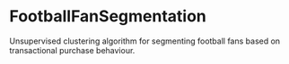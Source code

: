 # FootballFanSegmentation
Unsupervised clustering algorithm for segmenting football fans based on transactional purchase behaviour.
